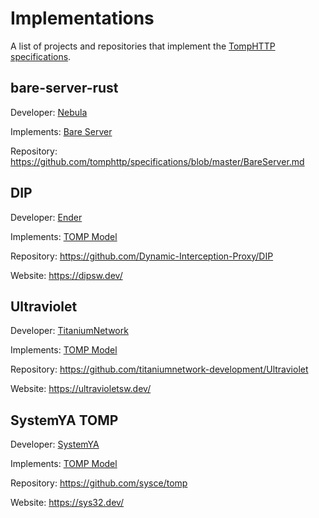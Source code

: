 # Implementations
A list of projects and repositories that implement the [TompHTTP specifications](https://github.com/tomphttp/specifications).

## bare-server-rust

Developer: [Nebula](https://github.com/NebulaServices)

Implements: [Bare Server](https://github.com/NebulaServices/bare-server-rust)

Repository: https://github.com/tomphttp/specifications/blob/master/BareServer.md

## DIP

Developer: [Ender](https://github.com/EnderKingJ)

Implements: [TOMP Model](https://github.com/tomphttp/specifications/blob/master/ProxyModel.md)

Repository: https://github.com/Dynamic-Interception-Proxy/DIP

Website: https://dipsw.dev/

## Ultraviolet

Developer: [TitaniumNetwork](https://github.com/titaniumnetwork-development)

Implements: [TOMP Model](https://github.com/tomphttp/specifications/blob/master/ProxyModel.md)

Repository: https://github.com/titaniumnetwork-development/Ultraviolet

Website: https://ultravioletsw.dev/

## SystemYA TOMP

Developer: [SystemYA](https://github.com/sysce)

Implements: [TOMP Model](https://github.com/tomphttp/specifications/blob/master/ProxyModel.md)

Repository: https://github.com/sysce/tomp

Website: https://sys32.dev/
